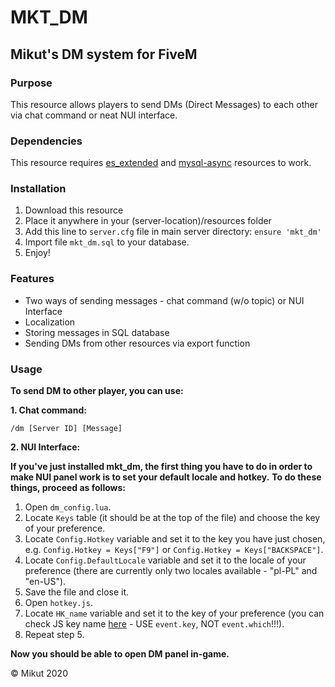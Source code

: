# **MKT_DM**
## Mikut's DM system for FiveM

### Purpose
This resource allows players to send DMs (Direct Messages) to each other via chat command or neat NUI interface.

### Dependencies
This resource requires [es_extended](https://github.com/esx-framework/es_extended) and [mysql-async](https://github.com/brouznouf/fivem-mysql-async) resources to work.

### Installation
1. Download this resource
2. Place it anywhere in your (server-location)/resources folder
3. Add this line to `server.cfg` file in main server directory: `ensure 'mkt_dm'`
4. Import file `mkt_dm.sql` to your database.
5. Enjoy!

### Features
* Two ways of sending messages - chat command (w/o topic) or NUI Interface
* Localization
* Storing messages in SQL database
* Sending DMs from other resources via export function

### Usage
**To send DM to other player, you can use:**

**1. Chat command:**

`/dm [Server ID] [Message]`

**2. NUI Interface:**

**If you've just installed mkt_dm, the first thing you have to do in order to make NUI panel work is to set your default locale and hotkey.**
**To do these things, proceed as follows:**
1. Open `dm_config.lua`.
2. Locate `Keys` table (it should be at the top of the file) and choose the key of your preference.
3. Locate `Config.Hotkey` variable and set it to the key you have just chosen, e.g. `Config.Hotkey = Keys["F9"]` or `Config.Hotkey = Keys["BACKSPACE"]`.
4. Locate `Config.DefaultLocale` variable and set it to the locale of your preference (there are currently only two locales available - "pl-PL" and "en-US").
5. Save the file and close it.
6. Open `hotkey.js`.
7. Locate `HK_name` variable and set it to the key of your preference (you can check JS key name [here](http://www.keycode.info) - USE `event.key`, NOT `event.which`!!!).
8. Repeat step 5.

**Now you should be able to open DM panel in-game.**



&copy; Mikut 2020

